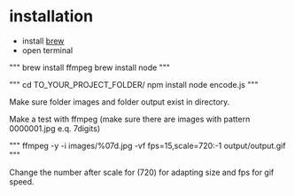 # installation

  - install [brew](https://brew.sh/) 
  - open terminal
  
"""
brew install ffmpeg
brew install node
"""

"""
cd TO_YOUR_PROJECT_FOLDER/
npm install
node encode.js
"""

Make sure folder images and folder output exist in directory.

Make a test with ffmpeg (make sure there are images with pattern 0000001.jpg e.q. 7digits)

"""
ffmpeg -y -i images/%07d.jpg -vf fps=15,scale=720:-1 output/output.gif
"""

Change the number after scale for (720) for adapting size and fps for gif speed.